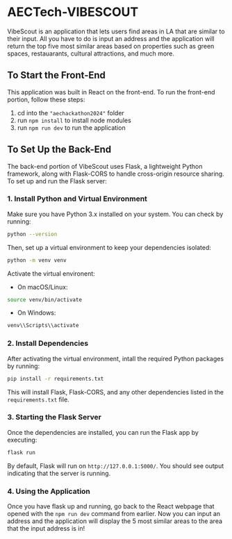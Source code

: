 # AECTech-VIBESCOUT
VibeScout is an application that lets users find areas in LA that are similar to their input. All you have to do is input an address and the application will return the top five most similar areas based on properties such as green spaces, restauarants, cultural attractions, and much more.

## To Start the Front-End
This application was built in React on the front-end. To run the front-end portion, follow these steps:
1. cd into the `"aechackathon2024"` folder
2. run `npm install` to install node modules
3. run `npm run dev` to run the application

## To Set Up the Back-End
The back-end portion of VibeScout uses Flask, a lightweight Python framework, along with Flask-CORS to handle cross-origin resource sharing. To set up and run the Flask server:

### 1. Install Python and Virtual Environment

Make sure you have Python 3.x installed on your system. You can check by running:

```bash
python --version
```

Then, set up a virtual environment to keep your dependencies isolated:

```bash
python -m venv venv
```

Activate the virtual environent:

* On macOS/Linux:
```bash
source venv/bin/activate
```
* On Windows:
```bash
venv\\Scripts\\activate
```

### 2. Install Dependencies

After activating the virtual environment, intall the required Python packages by running: 
```bash
pip install -r requirements.txt
```
This will install Flask, Flask-CORS, and any other dependencies listed in the `requirements.txt` file.

### 3. Starting the Flask Server

Once the dependencies are installed, you can run the Flask app by executing:

```bash
flask run
```

By default, Flask will run on `http://127.0.0.1:5000/`. You should see output indicating that the server is running.


### 4. Using the Application

Once you have flask up and running, go back to the React webpage that opened with the `npm run dev` command from earlier. Now you can input an address and the application will display the 5 most similar areas to the area that the input address is in!
